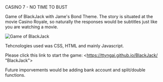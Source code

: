CASINO 7 - NO TIME TO BUST

Game of BlackJack with Jame's Bond Theme. The story is situated at the movie Casino Royale, so naturally the responses would be subtitles just like you are watching a movie.

![Game of BlackJack](https://i.imgur.com/QsyVWtP.png 'ScreenShot of Gameplay')

Tehcnologies used was CSS, HTML and mainly Javascript.

Please click this link to start the game:
<https://ttyngai.github.io/BlackJack/ "BlackJack">

Future imporvements would be adding bank account and split/double functions.
